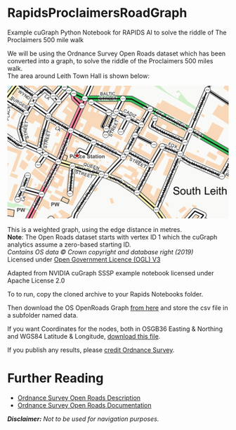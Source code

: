# RapidsProclaimersRoadGraph
Example cuGraph Python Notebook for RAPIDS AI to solve the riddle of The Proclaimers 500 mile walk

We will be using the Ordnance Survey Open Roads dataset which has been converted into a graph, to solve the riddle of the Proclaimers 500 miles walk.  
The area around Leith Town Hall is shown below:

![Road_Graph](./img/leith3.png)

This is a weighted graph, using the edge distance in metres.  
__Note__: The Open Roads dataset starts with vertex ID 1 which the cuGraph analytics assume a zero-based starting ID.  
*Contains OS data © Crown copyright and database right (2019)*  
Licensed under [Open Government Licence (OGL) V3](http://www.nationalarchives.gov.uk/doc/open-government-licence/version/3/)

Adapted from NVIDIA cuGraph SSSP example notebook licensed under Apache License 2.0

To to run, copy the cloned archive to your Rapids Notebooks folder.

Then download the OS OpenRoads Graph [from here](https://urli.uk/1THFGU) and store the csv file in a subfolder named data.

If you want Coordinates for the nodes, both in OSGB36 Easting & Northing and WGS84 Latitude & Longitude, [download this file](https://urli.uk/C5T6UU).

If you publish any results, please [credit Ordnance Survey](https://www.ordnancesurvey.co.uk/business-and-government/licensing/using-creating-data-with-os-products/os-opendata.html).

# Further Reading
* [Ordnance Survey Open Roads Description](https://www.ordnancesurvey.co.uk/business-and-government/products/os-open-roads.html)
* [Ordnance Survey Open Roads Documentation](https://www.ordnancesurvey.co.uk/business-and-government/help-and-support/products/os-open-roads.html)

**_Disclaimer:_** *Not to be used for navigation purposes.*

